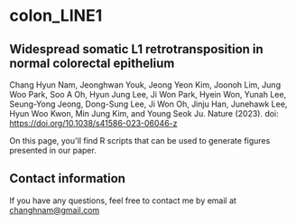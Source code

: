 # colon_LINE1

## Widespread somatic L1 retrotransposition in normal colorectal epithelium

Chang Hyun Nam, Jeonghwan Youk, Jeong Yeon Kim, Joonoh Lim, Jung Woo Park, Soo A Oh, Hyun Jung Lee, Ji Won Park, Hyein Won, Yunah Lee, Seung-Yong Jeong, Dong-Sung Lee, Ji Won Oh, Jinju Han, Junehawk Lee, Hyun Woo Kwon, Min Jung Kim, and Young Seok Ju. Nature (2023). doi: https://doi.org/10.1038/s41586-023-06046-z

On this page, you'll find R scripts that can be used to generate figures presented in our paper. 

## Contact information
If you have any questions, feel free to contact me by email at changhnam@gmail.com
